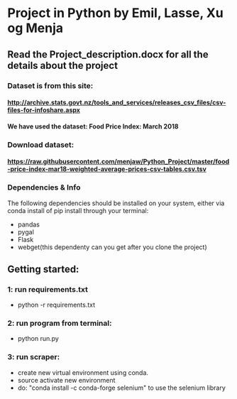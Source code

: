 # Project in Python by Emil, Lasse, Xu og Menja

## Read the Project_description.docx for all the details about the project

### Dataset is from this site: 

#### http://archive.stats.govt.nz/tools_and_services/releases_csv_files/csv-files-for-infoshare.aspx


#### We have used the dataset: Food Price Index: March 2018


### Download dataset:

#### https://raw.githubusercontent.com/menjaw/Python_Project/master/food-price-index-mar18-weighted-average-prices-csv-tables.csv.tsv 

### Dependencies & Info

The following dependencies should be installed on your system, either via conda install of pip install through your terminal:

- pandas
- pygal
- Flask
- webget(this dependenty can you get after you clone the project)

## Getting started:

### 1: run requirements.txt 
- python -r requirements.txt

### 2: run program from terminal:
- python run.py
### 3: run scraper:
- create new virtual environment using conda.
- source activate new environment 
- do: "conda install -c conda-forge selenium" to use the selenium library
